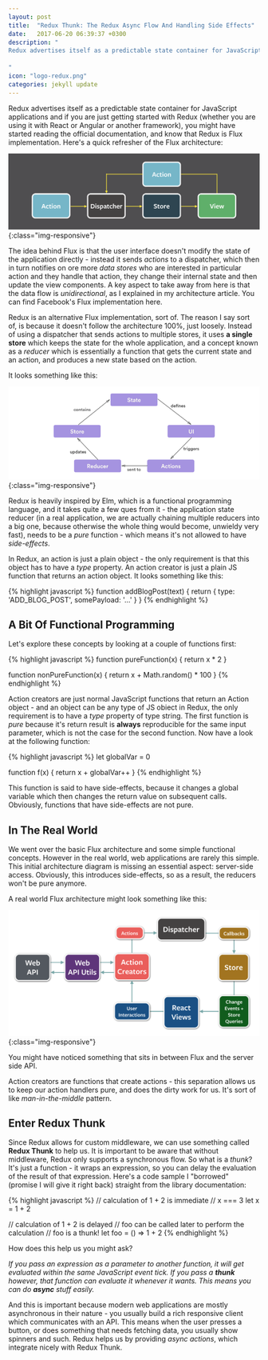 ```yaml
---
layout: post
title:  "Redux Thunk: The Redux Async Flow And Handling Side Effects"
date:   2017-06-20 06:39:37 +0300
description: "
Redux advertises itself as a predictable state container for JavaScript applications and if you are just getting started with Redux (whether you are using it with React or Angular or another framework), you might have started reading the official documentation, and know that Redux is Flux implementation. Here’s a quick refresher of the Flux architecture...
 
"
icon: "logo-redux.png"
categories: jekyll update
---
```

Redux advertises itself as a predictable state container for JavaScript applications and if you are just getting started with Redux 
(whether you are using it with React or Angular or another framework), you might have started reading the official documentation, and 
know that Redux is Flux implementation. Here's a quick refresher of the Flux architecture:

![image-title-here](/images/flux-simple.png){:class="img-responsive"}

The idea behind Flux is that the user interface doesn't modify the state of the application directly - instead it sends *actions* to a dispatcher, 
which then in turn notifies on ore more *data stores* who are interested in particular action and they handle that action, they change their
internal state and then update the view components. A key aspect to take away from here is that the data flow is *unidirectional*, as I explained in my architecture article. You can find Facebook's Flux implementation here. 

Redux is an alternative Flux implementation, sort of. The reason I say sort of, is because it doesn't follow the architecture 100%, just loosely. 
Instead of using a dispatcher that sends actions to multiple stores, it uses **a single store** which keeps the state for the whole application,
and a concept known as a *reducer* which is essentially a function that gets the current state and an action, and produces a new state based on
the action. 

It looks something like this:

![image-title-here](/images/redux.png){:class="img-responsive"}

Redux is heavily inspired by Elm, which is a functional programming language, and it takes quite a few ques from it - the application 
state reducer (in a real application, we are actually chaining multiple reducers into a big one, because otherwise the whole thing would become,
unwieldy very fast), needs to be a *pure* function - which means it's not allowed to have *side-effects*. 

In Redux, an action is just a plain object - the only requirement is that this object has to have a *type* property. An action creator is just a 
plain JS function that returns an action object. It looks something like this:

{% highlight javascript %}
function addBlogPost(text) {
  return {
    type: 'ADD_BLOG_POST',
    somePayload: '...'
  }
}
{% endhighlight %}

## A Bit Of Functional Programming

Let's explore these concepts by looking at a couple of functions first:

{% highlight javascript %}
function pureFunction(x) {
  return x * 2
}

function nonPureFunction(x) {
  return x + Math.random() * 100
}
{% endhighlight %}

Action creators are just normal JavaScript functions that return an Action object - and an object can be any type of JS obiect in Redux, the only 
requirement is to have a *type* property of type string. The first function is *pure* because it's return result is **always** reproducible for 
the same input parameter, which is not the case for the second function. Now have a look at the following function:

{% highlight javascript %}
let globalVar = 0

function f(x) {
  return x + globalVar++
}
{% endhighlight %}

This function is said to have side-effects, because it changes a global variable which then changes the return value on subsequent
calls. Obviously, functions that have side-effects are not pure. 

## In The Real World

We went over the basic Flux architecture and some simple functional concepts. However in the real world, web applications are rarely this simple. 
This initial architecture diagram is missing an essential aspect: server-side access. Obviously, this introduces side-effects, so as a result, the reducers 
won't be pure anymore.

A real world Flux architecture might look something like this:

![image-title-here](/images/flux-2.png){:class="img-responsive"}

You might have noticed something that sits in between Flux and the server side API.

Action creators are functions that create actions - this separation allows us to keep our action handlers pure, and does the dirty work for us.
It's sort of like *man-in-the-middle* pattern.

## Enter Redux Thunk

Since Redux allows for custom middleware, we can use something called **Redux Thunk** to help us. It is important to be aware that without
middleware, Redux only supports a synchronous flow. So what is a *thunk*? It's just a function - it wraps an expression, so you can delay 
the evaluation of the result of that expression. Here's a code sample I "borrowed" (promise I will give it right back) straight from the 
library documentation:

{% highlight javascript %}
// calculation of 1 + 2 is immediate
// x === 3
let x = 1 + 2

// calculation of 1 + 2 is delayed
// foo can be called later to perform the calculation
// foo is a thunk!
let foo = () => 1 + 2
{% endhighlight %}

How does this help us you might ask?

*If you pass an expression as a parameter to another function, it will get evaluated within the same JavaScript event tick. If you pass a **thunk** 
however, that function can evaluate it whenever it wants. This means you can do **async** stuff easily.*

And this is important because modern web applications are mostly asynchronous in their nature - you usually build a rich responsive client which 
communicates with an API. This means when the user presses a button, or does something that needs fetching data, you usually show spinners and such. 
Redux helps us by providing *async actions*, which integrate nicely with Redux Thunk.